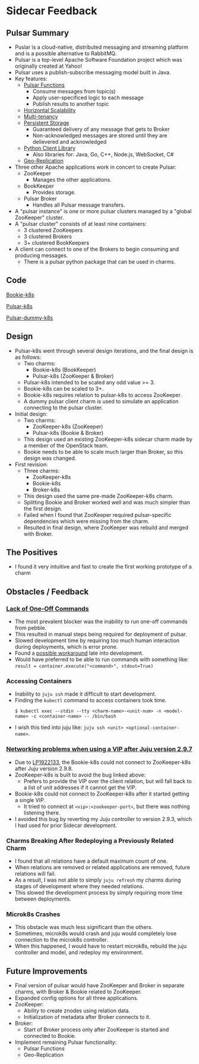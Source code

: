 # Sidecar Feedback

## Pulsar Summary
* Puslar is a cloud-native, distributed messaging and streaming platform and is a possible alternative to RabbitMQ.
* Pulsar is a top-level Apache Software Foundation project which was originally created at Yahoo!
* Pulsar uses a publish-subscribe messaging model built in Java.
* Key features:
    * [Pulsar Functions](https://pulsar.apache.org/docs/en/functions-overview/)
        * Consume messages from topic(s)
        * Apply user-specificed logic to each message
        * Publish results to another topic
    * [Horizontal Scalability](https://pulsar.apache.org/docs/en/concepts-architecture-overview/)
    * [Multi-tenancy](https://pulsar.apache.org/docs/en/concepts-multi-tenancy/)
    * [Persistent Storage](https://pulsar.apache.org/docs/en/concepts-architecture-overview/#persistent-storage)
        * Guaranteed delivery of any message that gets to Broker
        * Non-acknowledged messages are stored until they are delievered and acknowledged
    * [Python Client Library](https://pulsar.apache.org/docs/en/client-libraries-python/)
        * Also libraries for: Java, Go, C++, Node.js, WebSocket, C#
    * [Geo-Replication](https://pulsar.apache.org/docs/en/administration-geo/)
* Three other Apache applications work in concert to create Pulsar:
    * ZooKeeper
        - Manages the other applications.
    * BookKeeper
        - Provides storage. 
    * Pulsar Broker
        - Handles all Pulsar message transfers.
* A "pulsar instance" is one or more pulsar clusters managed by a "global ZooKeeper" cluster.
* A "pulsar cluster" consists of at least nine containers:
    * 3 clustered ZooKeepers
    * 3 clustered Brokers
    * 3+ clustered BookKeepers
* A client can connect to one of the Brokers to begin consuming and producing messages.
    * There is a pulsar python package that can be used in charms.

## Code
[Bookie-k8s](https://code.launchpad.net/~lcvcode/+git/bookie-k8s)

[Pulsar-k8s](https://code.launchpad.net/~lcvcode/+git/pulsar-k8s)

[Pulsar-dummy-k8s](https://code.launchpad.net/~lcvcode/+git/pulsar-dummy-client)

## Design
* Pulsar-k8s went through several design iterations, and the final design is as follows:
    * Two charms:
        - Bookie-k8s (BookKeeper)
        - Pulsar-k8s (ZooKeeper & Broker)
    * Pulsar-k8s intended to be scaled any odd value >= 3.
    * Bookie-k8s can be scaled to 3+.
    * Bookie-k8s requires relation to pulsar-k8s to access ZooKeeper.
    * A dummy pulsar client charm is used to simulate an application connecting to the pulsar cluster.
* Initial design:
    * Two charms:
        - ZooKeeper-k8s (ZooKeeper)
        - Pulsar-k8s (Bookie & Broker)
    * This design used an existing ZooKeeper-k8s sidecar charm made by a member of the OpenStack team.
    * Bookie needs to be able to scale much larger than Broker, so this design was changed.
* First revision:
    * Three charms:
        - ZooKeeper-k8s
        - Bookie-k8s
        - Broker-k8s
    * This design used the same pre-made ZooKeeper-k8s charm.
    * Splitting Bookie and Broker worked well and was much simpler than the first design.
    * Failed when I found that ZooKeeper required pulsar-specific dependencies which were missing from the charm.
    * Resulted in final design, where ZooKeeper was rebuild and merged with Broker.

## The Positives
* I found it very intuitive and fast to create the first working prototype of a charm

## Obstacles / Feedback
### [Lack of One-Off Commands](https://github.com/canonical/pebble/issues/37)
* The most prevalent blocker was the inability to run one-off commands from pebble.
* This resulted in manual steps being required for deployment of pulsar.
* Slowed development time by requiring too much human interaction during deployments, which is error prone.
* Found a [possible workaround](https://github.com/canonical/pebble/issues/37#issuecomment-870942625) late into development.
* Would have preferred to be able to run commands with something like: `result = container.execute("<command>", stdout=True)`

### Accessing Containers
* Inability to `juju ssh` made it difficult to start development.
* Finding the `kubectl` command to access containers took time.
    ```
    $ kubectl exec --stdin --tty <charm-name>-<unit-num> -n <model-name> -c <container-name> -- /bin/bash
    ```
* I wish this tied into juju like: `juju ssh <unit> <optional-container-name>`.

### [Networking problems when using a VIP after Juju version 2.9.7](https://bugs.launchpad.net/juju/+bug/1943786)
* Due to [LP1922133](https://bugs.launchpad.net/juju/+bug/1922133), the Bookie-k8s could not connect to ZooKeeper-k8s after Juju version 2.9.8.
* ZooKeeper-k8s is built to avoid the bug linked above:
    - Prefers to provide the VIP over the client relation, but will fall back to a list of unit addresses if it cannot get the VIP.
* Bookie-k8s could not connect to ZooKeeper-k8s after it started getting a single VIP.
    - It tried to connect at `<vip>:<zookeeper-port>`, but there was nothing listening there.
* I avoided this bug by reverting my Juju controller to version 2.9.3, which I had used for prior Sidecar development.

### Charms Breaking After Redeploying a Previously Related Charm
* I found that all relations have a default maximum count of one.
* When relations are removed or related applications are removed, future relations will fail.
* As a result, I was not able to simply `juju refresh` my charms during stages of development where they needed relations.
* This slowed the development process by simply requiring more time between deployments.

### Microk8s Crashes
* This obstacle was much less significant than the others.
* Sometimes, microk8s would crash and juju would completely lose connection to the microk8s controller.
* When this happened, I would have to restart microk8s, rebuild the juju controller and model, and redeploy my environment.

## Future Improvements
* Final version of pulsar would have ZooKeeper and Broker in separate charms, with Broker & Bookie related to ZooKeeper.
* Expanded config options for all three applications.
* ZooKeeper:
    - Ability to create znodes using relation data.
    - Initialization of metadata after Broker connects to it.
* Broker:
    - Start of Broker process only after ZooKeeper is started and connected to Bookie.
* Implement remaining Pulsar functionality:
    - Pulsar Functions
    - Geo-Replication
